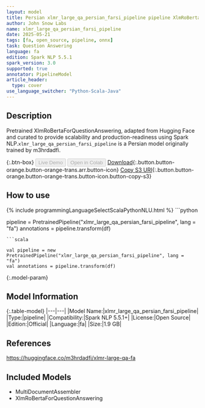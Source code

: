 ```yaml
---
layout: model
title: Persian xlmr_large_qa_persian_farsi_pipeline pipeline XlmRoBertaForQuestionAnswering from m3hrdadfi
author: John Snow Labs
name: xlmr_large_qa_persian_farsi_pipeline
date: 2025-05-21
tags: [fa, open_source, pipeline, onnx]
task: Question Answering
language: fa
edition: Spark NLP 5.5.1
spark_version: 3.0
supported: true
annotator: PipelineModel
article_header:
  type: cover
use_language_switcher: "Python-Scala-Java"
---
```


## Description

Pretrained XlmRoBertaForQuestionAnswering, adapted from Hugging Face and curated to provide scalability and production-readiness using Spark NLP.`xlmr_large_qa_persian_farsi_pipeline` is a Persian model originally trained by m3hrdadfi.

{:.btn-box}
<button class="button button-orange" disabled>Live Demo</button>
<button class="button button-orange" disabled>Open in Colab</button>
[Download](https://s3.amazonaws.com/auxdata.johnsnowlabs.com/public/models/xlmr_large_qa_persian_farsi_pipeline_fa_5.5.1_3.0_1747822699111.zip){:.button.button-orange.button-orange-trans.arr.button-icon}
[Copy S3 URI](s3://auxdata.johnsnowlabs.com/public/models/xlmr_large_qa_persian_farsi_pipeline_fa_5.5.1_3.0_1747822699111.zip){:.button.button-orange.button-orange-trans.button-icon.button-copy-s3}

## How to use



<div class="tabs-box" markdown="1">
{% include programmingLanguageSelectScalaPythonNLU.html %}
```python

pipeline = PretrainedPipeline("xlmr_large_qa_persian_farsi_pipeline", lang = "fa")
annotations =  pipeline.transform(df)   

```
```scala

val pipeline = new PretrainedPipeline("xlmr_large_qa_persian_farsi_pipeline", lang = "fa")
val annotations = pipeline.transform(df)

```
</div>

{:.model-param}
## Model Information

{:.table-model}
|---|---|
|Model Name:|xlmr_large_qa_persian_farsi_pipeline|
|Type:|pipeline|
|Compatibility:|Spark NLP 5.5.1+|
|License:|Open Source|
|Edition:|Official|
|Language:|fa|
|Size:|1.9 GB|

## References

https://huggingface.co/m3hrdadfi/xlmr-large-qa-fa

## Included Models

- MultiDocumentAssembler
- XlmRoBertaForQuestionAnswering